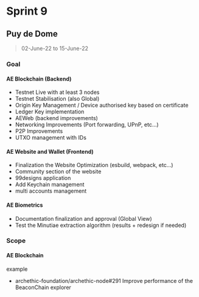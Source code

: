 # Sprint 9

## Puy de Dome

> 02-June-22 to 15-June-22

### Goal

#### AE Blockchain (Backend)
- Testnet Live with at least 3 nodes 
- Testnet Stabilisation (also Global) 
- Origin Key Management / Device authorised key based on certificate
- Ledger Key implementation
- AEWeb (backend improvements)
- Networking Improvements (Port forwarding, UPnP, etc…)
- P2P Improvements
- UTXO management with IDs

#### AE Website and Wallet (Frontend)
- Finalization the Website Optimization (esbuild, webpack, etc...)
- Community section of the website 
- 99designs application
- Add Keychain management
- multi accounts management 

#### AE Biometrics 
- Documentation finalization and approval (Global View)
- Test the Minutiae extraction algorithm (results + redesign if needed)


### Scope

#### AE Blockchain
example
- archethic-foundation/archethic-node#291 Improve performance of the BeaconChain explorer
